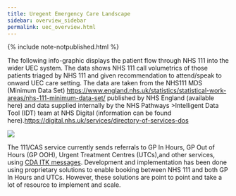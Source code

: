```yaml
---
title: Uregent Emergency Care Landscape
sidebar: overview_sidebar
permalink: uec_overview.html
---
```

{% include note-notpublished.html %}

The following info-graphic displays the patient flow through NHS 111 into the wider UEC system. The data shows NHS 111 call volumetrics of those patients triaged by NHS 111 and given recommendation to attend/speak to onward UEC care setting. The data are taken from the NHS111 MDS (Minimum Data Set) https://www.england.nhs.uk/statistics/statistical-work-areas/nhs-111-minimum-data-set/ published by NHS England (available here) and data supplied internally by the NHS Pathways >Intelligent Data Tool (IDT) team at NHS Digital (information can be found here).https://digital.nhs.uk/services/directory-of-services-dos

<image src="images/overview/iuc_overview.png"/>  

The 111/CAS service currently sends referrals to GP In Hours, GP Out of Hours (GP OOH), Urgent Treatment Centres (UTCs),and other services, using <a href="https://developer.nhs.uk/apis/uec-tech-standards/endpoint_location.html" target="_blank">CDA ITK messages</a>. Development and implementation has been done using proprietary solutions to enable booking between NHS 111 and both GP In Hours and UTCs. However, these solutions are point to point and take a lot of resource to implement and scale.


